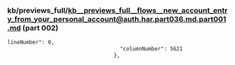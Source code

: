 ### kb/previews_full/kb__previews_full__flows__new_account_entry_from_your_personal_account@auth.har.part036.md.part001.md (part 002)

```md
lineNumber": 0,
                                    "columnNumber": 5621
                                  },
 
```

```
